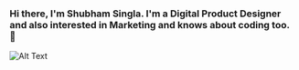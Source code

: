 ### Hi there, I'm Shubham Singla. I'm a Digital Product Designer and also interested in Marketing and knows about coding too. 👋
![Alt Text](https://media.giphy.com/media/vFKqnCdLPNOKc/giphy.gif)
<!--
**shubhamsingla807/shubhamsingla807** is a ✨ _special_ ✨ repository because its `README.md` (this file) appears on your GitHub profile.

Here are some ideas to get you started:

- 🔭 I’m currently working on ...
- 🌱 I’m currently learning ...
- 👯 I’m looking to collaborate on ...
- 🤔 I’m looking for help with ...
- 💬 Ask me about ...
- 📫 How to reach me: ...
- 😄 Pronouns: ...
- ⚡ Fun fact: ...
-->
